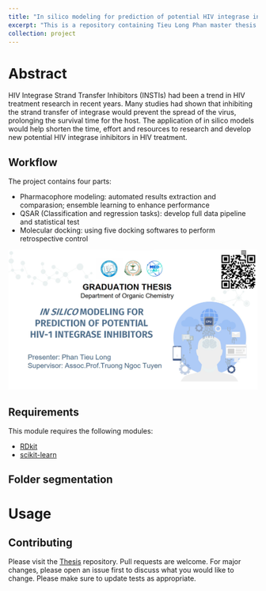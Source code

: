 ```yaml
---
title: "In silico modeling for prediction of potential HIV integrase inhibitors "
excerpt: "This is a repository containing Tieu Long Phan master thesis <br/><img src='/images/HIV/AFPS.png'>"
collection: project
---
```



# Abstract
HIV Integrase Strand Transfer Inhibitors (INSTIs) had been a trend in HIV treatment
research in recent years. Many studies had shown that inhibiting the strand transfer
of integrase would prevent the spread of the virus, prolonging the survival time for
the host. The application of in silico models would help shorten the time, effort and
resources to research and develop new potential HIV integrase inhibitors in HIV
treatment.

## Workflow
The project contains four parts:
- Pharmacophore modeling: automated results extraction and comparasion; ensemble learning to enhance performance
- QSAR (Classification and regression tasks): develop full data pipeline and statistical test
- Molecular docking: using five docking softwares to perform retrospective control

<a href="https://tieulongphan.github.io/files/thesis_slide.pdf"><img src="/images/HIV/thesis_slide.jpg" target="_blank" alt="thesis slide" class="center" style="width:700px"></a>

## Requirements

This module requires the following modules:

- [RDkit](https://www.rdkit.org/)
- [scikit-learn](https://scikit-learn.org/stable/)


## Folder segmentation



# Usage

## Contributing

Please visit the [Thesis](https://github.com/TieuLongPhan/HIV_IN_QSAR) repository.
Pull requests are welcome. For major changes, please open an issue first to discuss what you would like to change. Please make sure to update tests as appropriate.

